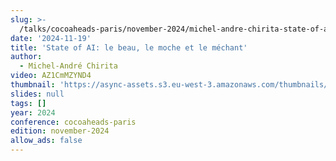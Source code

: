 ```yaml
---
slug: >-
  /talks/cocoaheads-paris/november-2024/michel-andre-chirita-state-of-ai-le-beau-le-moche-et-le-mechant
date: '2024-11-19'
title: 'State of AI: le beau, le moche et le méchant'
author:
  - Michel-André Chirita
video: AZ1CmMZYND4
thumbnail: 'https://async-assets.s3.eu-west-3.amazonaws.com/thumbnails/AZ1CmMZYND4.jpg'
slides: null
tags: []
year: 2024
conference: cocoaheads-paris
edition: november-2024
allow_ads: false
---
```

